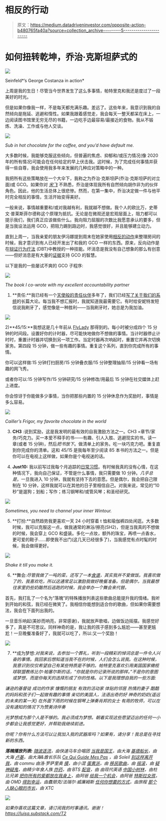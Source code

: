 # 相反的行动

> 原文：<https://medium.datadriveninvestor.com/opposite-action-b480765fa40a?source=collection_archive---------5----------------------->

# 如何扭转乾坤，乔治·克斯坦萨式的

![](img/87df2e98af33964b24a310fa6b9a6243.png)

Seinfeld*’s George Costanza in action*

上周是我的生日！尽管当今世界发生了这么多事情，帕特里克和我还是度过了一段美好的时光。

但是如果你像我一样，不是每天都充满乐趣。差远了。这些年来，我意识到我的自然倾向是拖延、逃避和惰性。如果我跟着感觉走，我会每天一整天都呆在床上，一边阅读图书馆里无穷无尽的书籍，一边吃手边最容易/最接近的食物。我从不锻炼、洗澡、工作或与他人交谈。

![](img/5769dd832513355c482b63b8d486f7a3.png)

*Sub in hot chocolate for the coffee, and you’d have default me.*

大多数时候，我能够克服这些倾向，但普遍的焦虑、抑郁和/或压力情况(像 2020 年的所有情况)可能会在任何给定的早上伏击我。这时候，为了完成任何事情并获得一些自尊，我会使用我多年来发展的几种应对策略中的一种。

我把所有这些策略放在一个大伞下，我称之为乔治·克斯坦萨(乔治·克斯坦萨的对立面)或 GCO。如果你对 [*宋飞*](https://www.imdb.com/title/tt0098904/) 不熟悉，乔治是体现我所有自然倾向胡作非为的伙伴角色。因此，他的生活总体上很悲惨。然而，在第一集中，乔治决定做一件与他平时完全相反的事情，生活开始变得美好。

一般来说，事情越重要和/或对我越有利，我就越不想做。我个人的欧比万，史蒂文·普莱斯菲尔德称这个原理为抵抗。无论是在微观还是宏观层面上，阻力都可以提示我们，我们真正应该做些什么。我向阻力屈服的次数比我愿意承认的要多，但是当我设法运用 GCO，把阻力踢到路边时，我感觉很好，并且能够建立动力。

直到上周一，当我亲爱的朋友伊冯娜提到周末在她家使用[相反的动作](https://www.mindfulnessmuse.com/dialectical-behavior-therapy/10-practical-examples-of-opposite-action-part-one)来整理房间的时候，我才意识到有人已经开发出了和我的 GCO 一样的东西。原来，反向动作是在[辩证行为疗法](https://dialecticalbehaviortherapy.com/) (DBT)中教授的一种技能。坏消息是我没有自己想象的那么有创意——但好消息是有大量的[证据](https://www.psychologytoday.com/us/blog/mindful-musings/201703/feeling-urge-and-then-doing-opposite-action)支持 GCO 的智慧。

以下是我的一些屡试不爽的 GCO 子程序:

![](img/d1a151cd74cd619875fdd08bd4169065.png)

*The book I co-wrote with my excellent accountability partner*

1) **责任:**我已经有一个[天使般的责任伙伴](https://annettelyon.wordpress.com/)多年了，我们已经[写了关于](https://smile.amazon.com/Done-Power-Accountability-Partnering-Reaching-ebook/dp/B00K58Z890/ref=sr_1_1?dchild=1&keywords=done+and+done+lyon+perkins&qid=1604358037&sr=8-1)[我们的系统](https://luisa.substack.com/p/choice-and-accountability)的长篇大论。每当我不想汇报时，我就知道我最需要它。有时给安妮特发短信说我刷牙了，感觉像是一种胜利——当我刷牙时，她总是为我加油。

![](img/e8234ce61c92d347d941b9b594f9413f.png)

2)**45/15:**我想这是几十年前从 [FlyLady](http://flylady.net/) 那得到的。每小时被分成四个 15 分钟的时间段。设置好你的计时器，尽可能快地做你不想做的事情。当计时器停止计时时，重置计时器并切换到另一项工作。当定时器再次响起时，重置它并再次切换家务。第四段 15 分钟，做一些有趣的事情。重复这个系列，直到你完成所有的事情。

你可以这样做:15 分钟打扫厨房/15 分钟叠衣服/15 分钟整理抽屉/15 分钟看一场有趣的网飞秀。

或者你可以:15 分钟写作/15 分钟研究/15 分钟修改/用最后 15 分钟在社交媒体上赶上进度。

你会惊讶于你能做多少事情，当你把那些内置的 15 分钟休息作为奖励时，事情是多么容易。

![](img/2ec86a59d0a084492db54a89b831634e.png)

*Cailler’s Frigor, my favorite chocolate in the world*

3) **CH3** :说到奖励，这是我发明的最有效的自我激励方法之一。CH3 =章节/家务/巧克力。买一本爱不释手的书——有趣、引人入胜、逃避现实的书。读一章(或者 15 分钟)，然后*把书放下*。做清单上的家务。吃一块巧克力吧。重复直到你完成你的清单。这和 45/15 是我每年至少阅读 85 本书的方法之一。但是你可以在电视上这样做，如果你是个电视迷的话。

4) **Just10:** 我以前写过我每个月追踪的[日常习惯](https://medium.com/curious/my-carnet-eb83cb00c3fb)。有时候我真的没有心情，在这种情况下，我向自己保证，不管是什么事情，我只需要做 10 分钟。*几乎总是*，一旦我进入 10 分钟，我就有坚持下去的意愿。但是偶尔，我会把自己限制在 10 分钟，这样我就可以在其他的日子里相信自己。对我来说，常见的“10 秒”是遛狗；划船；写作；练习钢琴和/或管风琴；和圣经研究。

![](img/5cb30feff9cd68a88df1ca1b0dca246c.png)

*Sometimes, you need to channel your inner Wintour.*

5) **打扮:**自然趋势我更喜欢一天 24 小时穿着 t 恤和瑜伽裤四处闲逛。大多数时候，我可以克服这一点，做我通常的淋浴/擦亮(SH2)，但是当我真的不想做的时候，我会穿上 GCO 和盛装。多化一点妆，额外的珠宝，再喷一点香水，更可爱的鞋子……即使我不出门(这几天已经很多了)，当我感觉有点时髦的时候，我会做得更好。

![](img/b05bc9df2ea0f7fde9bdda30e4476af5.png)

*Shake it till you make it.*

6) **舞会:**尽管我做了一吨的菜，还写了一本[食谱](https://smile.amazon.com/Comfortably-Yum-Food-Body-Spirit/dp/1442145056/ref=tmm_pap_swatch_0?_encoding=UTF8&qid=1604360017&sr=8-1)，其实我并不爱做饭。我喜欢做了的*，我喜欢*吃*，所以这通常足以激励我做好晚餐准备。但是偶尔，当我最想往家里扔些奶酪然后逃跑的时候，我会举办一个舞会来代替。*

首先，我打乱了一个名为“落魄”的特殊播放列表这些歌曲总能提升我的情绪。我听到开始的和弦，我已经在微笑了。我相信你能想到适合你的歌曲，但如果你需要想法，我会在下面列出我的。

一旦音乐响起(美妙而响亮，非常感谢)，我就放声歌唱，边做饭边摇摆。我感觉好多了，真是不可思议。同样神奇的是，我让我的孩子感到多么尴尬——甚至更尴尬！一旦晚餐准备好了，我就可以吃了，所以:又一个奖励！

![](img/33dec7ac0e7b927585579adf9408a2a4.png)

7) **成为梦想:**对我来说，去参加一个葬礼，听到一段精彩的悼词总是一件令人兴奋的事情。我回家后想知道当我不在的时候，人们会怎么说我*。在这种时候，我意识到仅仅希望自己有某些特质是不够的。帕特里克喜欢引用美国国家橄榄球联盟教练比尔·帕塞尔斯的话，“你就是你的记录所说的那样。”不是你的意图或梦想，而是你每天的选择形成了你的性格。以下是我理想自我的一些方面:*

*谦逊的基督徒
成功的作家
慷慨的朋友
有效的活动家
体贴的邻居
热情的妻子
酷酷的妈妈和孩子们一起做有趣的事情
亲切的美国人，法语出奇的好
神奇的奶奶(遥远的未来的某一天)
在外面下雨的时候在钢琴上弹奏肖邦的女士
有用的牧师，可以在没有通知的情况下为赞美诗伴奏*

*光梦想成为那个人是不够的。我必须成为梦想。朝着实现这些愿望迈出的任何一小步都会让我感觉更好，并帮助我继续前进。*

*你呢？你有什么方法可以让我加入我的武器库吗？如果有，请分享！我总是在寻找新的东西。*

***落魄播放列表:**
[随波逐流](https://www.youtube.com/watch?v=nEidbkibsiE)，由快速马车合唱团
[当我是国王](https://www.youtube.com/watch?v=-l3FzmZkbnQ)，由大海
[基德船长](https://www.youtube.com/watch?v=Hyhiqq-FzDU)，由大海
[卢基](https://www.youtube.com/watch?v=D-edW2NZ_WE)，由大海&酋长乐队
[Ce Qui Guide Mes Pas](https://www.youtube.com/watch?v=hFbbZ6untdY) ，由 Soleil
[别这样离开我](https://www.youtube.com/watch?v=1RHBAd5YUR8)，由 commu 由洛·罗萨里奥
[摸](https://www.youtube.com/watch?v=gBAfejjUQoA)，由小混
[蛋黄派](https://www.youtube.com/watch?v=VVP3g1-Wq_0)，由
[移民歌曲](https://www.youtube.com/watch?v=y8OtzJtp-EM)，由
[摇滚](https://www.youtube.com/watch?v=lncr2g9XJHU)，由
[疑神疑鬼](https://www.youtube.com/watch?v=13iMsGNUHFo)，由精少年食人族
[炸药](https://www.youtube.com/watch?v=gdZLi9oWNZg)，由 BTS
[配音](https://www.youtube.com/watch?v=20W4slP2PGg)，由
由现代英语
[中国小树林](https://www.youtube.com/watch?v=RX7iHsAIw9o)，由杜比兄弟
[把你所有的爱都放在我身上](https://www.youtube.com/watch?v=vfnOaLQHKh8)，由阿爸
[给我一个机会](https://www.youtube.com/watch?v=-crgQGdpZR0)，由阿爸
[特斯拉女孩](https://www.youtube.com/watch?v=zdzNcVQqTnw)，由 OMD
[得到幸运](https://www.youtube.com/watch?v=5NV6Rdv1a3I)，由蠢朋克/法瑞尔·威廉姆斯
[任何你想要的方式](https://www.youtube.com/watch?v=atxUuldUcfI)，由旅程 [那个人](https://www.youtube.com/watch?v=vf7To6vdg7A)[缺心眼的市长](https://www.youtube.com/watch?v=5Da9sc6YDBo)，由 XTC*

*![](img/6d0e51676cb5e1b42a49d83eca4ac85f.png)*

*如果你喜欢这篇文章，请订阅我的时事通讯。谢谢！https://luisa.substack.com/T2*